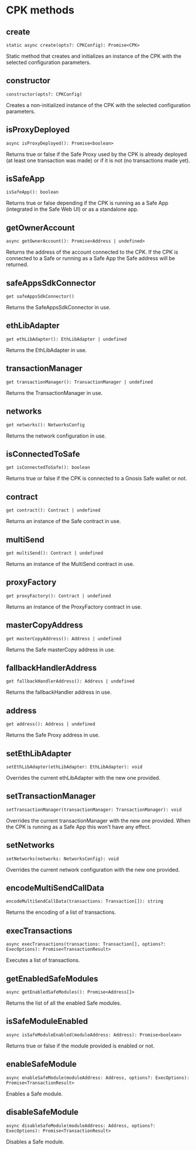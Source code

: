 # CPK methods

## create
```
static async create(opts?: CPKConfig): Promise<CPK>
```
Static method that creates and initializes an instance of the CPK with the selected configuration parameters.

## constructor
```
constructor(opts?: CPKConfig)
```
Creates a non-initialized instance of the CPK with the selected configuration parameters.

## isProxyDeployed
```
async isProxyDeployed(): Promise<boolean>
```
Returns true or false if the Safe Proxy used by the CPK is already deployed (at least one transaction was made) or if it is not (no transactions made yet).

## isSafeApp
```
isSafeApp(): boolean
```
Returns true or false depending if the CPK is running as a Safe App (integrated in the Safe Web UI) or as a standalone app.

## getOwnerAccount
```
async getOwnerAccount(): Promise<Address | undefined>
```
Returns the address of the account connected to the CPK. If the CPK is connected to a Safe or running as a Safe App the Safe address will be returned.

## safeAppsSdkConnector
```
get safeAppsSdkConnector()
```
Returns the SafeAppsSdkConnector in use.

## ethLibAdapter
```
get ethLibAdapter(): EthLibAdapter | undefined
```
Returns the EthLibAdapter in use.

## transactionManager
```
get transactionManager(): TransactionManager | undefined
```
Returns the TransactionManager in use.

## networks
```
get networks(): NetworksConfig
```
Returns the network configuration in use.

## isConnectedToSafe
```
get isConnectedToSafe(): boolean
```
Returns true or false if the CPK is connected to a Gnosis Safe wallet or not.

## contract
```
get contract(): Contract | undefined
```
Returns an instance of the Safe contract in use.

## multiSend
```
get multiSend(): Contract | undefined
```
Returns an instance of the MultiSend contract in use.

## proxyFactory
```
get proxyFactory(): Contract | undefined
```
Returns an instance of the ProxyFactory contract in use.

## masterCopyAddress
```
get masterCopyAddress(): Address | undefined
```
Returns the Safe masterCopy address in use.

## fallbackHandlerAddress
```
get fallbackHandlerAddress(): Address | undefined
```
Returns the fallbackHandler address in use.

## address
```
get address(): Address | undefined
```
Returns the Safe Proxy address in use.

## setEthLibAdapter
```
setEthLibAdapter(ethLibAdapter: EthLibAdapter): void
```
Overrides the current ethLibAdapter with the new one provided.

## setTransactionManager
```
setTransactionManager(transactionManager: TransactionManager): void
```
Overrides the current transactionManager with the new one provided. When the CPK is running as a Safe App this won't have any effect.

## setNetworks
```
setNetworks(networks: NetworksConfig): void
```
Overrides the current network configuration with the new one provided.

## encodeMultiSendCallData
```
encodeMultiSendCallData(transactions: Transaction[]): string
```
Returns the encoding of a list of transactions.

## execTransactions
```
async execTransactions(transactions: Transaction[], options?: ExecOptions): Promise<TransactionResult>
```
Executes a list of transactions.

## getEnabledSafeModules
```
async getEnabledSafeModules(): Promise<Address[]>
```
Returns the list of all the enabled Safe modules.

## isSafeModuleEnabled
```
async isSafeModuleEnabled(moduleAddress: Address): Promise<boolean>
```
Returns true or false if the module provided is enabled or not.

## enableSafeModule
```
async enableSafeModule(moduleAddress: Address, options?: ExecOptions): Promise<TransactionResult>
```
Enables a Safe module.

## disableSafeModule
```
async disableSafeModule(moduleAddress: Address, options?: ExecOptions): Promise<TransactionResult>
```
Disables a Safe module.
